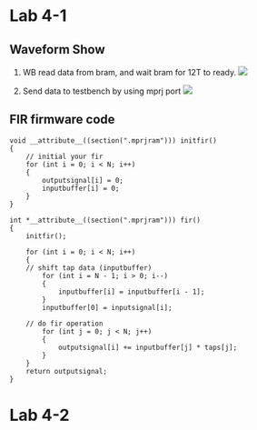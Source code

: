 # Lab 4-1

## Waveform Show

1. WB read data from bram, and wait bram for 12T to ready.
![](https://github.com/jxes993409/2023-Spring-SoC-Design/blob/main/Lab4/waveform/Lab4-1/bram.png)

2. Send data to testbench by using mprj port
![](https://github.com/jxes993409/2023-Spring-SoC-Design/blob/main/Lab4/waveform/Lab4-1/mprj.png)

## FIR firmware code
```c=
void __attribute__((section(".mprjram"))) initfir()
{
	// initial your fir
	for (int i = 0; i < N; i++)
	{
		outputsignal[i] = 0;
		inputbuffer[i] = 0;
	}
}

int *__attribute__((section(".mprjram"))) fir()
{
	initfir();

	for (int i = 0; i < N; i++)
	{
    // shift tap data (inputbuffer)
		for (int i = N - 1; i > 0; i--)
		{
			inputbuffer[i] = inputbuffer[i - 1];
		}
		inputbuffer[0] = inputsignal[i];

    // do fir operation
		for (int j = 0; j < N; j++)
		{
			outputsignal[i] += inputbuffer[j] * taps[j];
		}
	}
	return outputsignal;
}
```

# Lab 4-2
